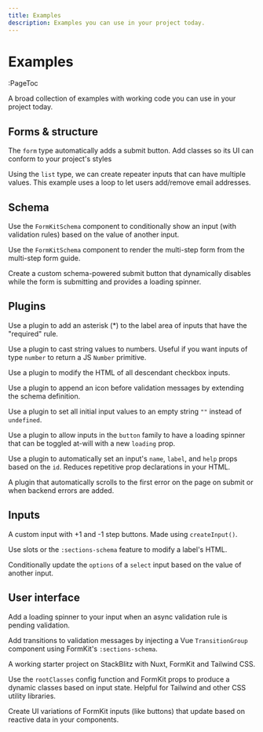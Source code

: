 ```yaml
---
title: Examples
description: Examples you can use in your project today.
---
```


# Examples

:PageToc

A broad collection of examples with working code you can use in your project today.

## Forms & structure

<ExampleCard
  href="https://formkit.link/15ed219785d1da903088fcf33ab852af"
  title="Add classes to the FormKit-provided submit button">
The <code>form</code> type automatically adds a submit button. Add classes so its UI can conform to your project's styles
</ExampleCard>

<ExampleCard
  href="https://formkit.link/b7cc2c4ae2b02807065d6617ead62783"
  title="Using a list to repeat an input">
Using the <code>list</code> type, we can create repeater inputs that can have multiple values. This example uses a loop to let users add/remove email addresses.
</ExampleCard>

## Schema

<ExampleCard
  href="https://formkit.link/7373dc9cfd753e8ed3acd3c815438b62"
  title="Conditionally show input based on value of another input">
Use the <code>FormKitSchema</code> component to conditionally show an input (with validation rules) based on the value of another input.
</ExampleCard>

<ExampleCard
  href="https://formkit.link/9fc88976fc72d4d09f5deb2b1891abce"
  title="Multi-step form built from Schema">
Use the <code>FormKitSchema</code> component to render the multi-step form from the multi-step form guide.
</ExampleCard>

<ExampleCard
  href="https://formkit.link/6e6d3e9b251a3662af15bd0c1c55e4be"
  title="Custom schema submit button with disabled state and loading spinner">
Create a custom schema-powered submit button that dynamically disables while the form is submitting and provides a loading spinner.
</ExampleCard>

## Plugins

<ExampleCard
  href="https://formkit.link/b48228435ec7770fbc81de811fbe35d8"
  title="Add an asterisk to the labels of all required inputs">
Use a plugin to add an asterisk (\*) to the label area of inputs that have the "required" rule.
</ExampleCard>

<ExampleCard
  href="https://formkit.link/b37c7d36263ab0ee1bd626aa0a405b93"
  title="Make number inputs return number values">
Use a plugin to cast string values to numbers. Useful if you want inputs of type <code>number</code> to return a JS <code>Number</code> primitive.
</ExampleCard>

<ExampleCard
  href="https://formkit.link/e9712ba9d7f6c0ab5648b15a89147ba7"
  title="Remove the inner wrapper on all checkboxes">
Use a plugin to modify the HTML of all descendant checkbox inputs.
</ExampleCard>

<ExampleCard
  href="https://formkit.link/8b90542319deb5ab29cb5811d7a28db7"
  title="Add an icon before validation messages">
Use a plugin to append an icon before validation messages by extending the schema definition.
</ExampleCard>

<ExampleCard
  href="https://formkit.link/e1ba341cb0e4f9ae08d3b9f90ec84f11"
  title="Set initial values to empty strings instead of undefined">
Use a plugin to set all initial input values to an empty string <code>""</code> instead of <code>undefined</code>.
</ExampleCard>

<ExampleCard
  href="https://formkit.link/82a8f02c1651812d710b28d300334d99"
  title="Add a manually toggleable loading spinner to 'button'-type inputs">
Use a plugin to allow inputs in the <code>button</code> family to have a loading spinner that can be toggled at-will with a new <code>loading</code> prop.
</ExampleCard>

<ExampleCard
  href="https://formkit.link/c253b391d5f16f226457073bb6dc30c4"
  title="Automatically set an input's name, label, and help text based on the id">
Use a plugin to automatically set an input's <code>name</code>, <code>label</code>, and <code>help</code> props based on the <code>id</code>. Reduces repetitive prop declarations in your HTML.
</ExampleCard>

<ExampleCard
  href="https://formkit.link/c4270ef4308aff6a43c46a1e93c14e0f"
  title="Scroll to the first validation or error on the form.">
A plugin that automatically scrolls to the first error on the page on submit or when backend errors are added.
</ExampleCard>

## Inputs

<ExampleCard
  href="https://formkit.link/4c282e69337fdfca35ec613e2f67fcc9"
  title="Number input with custom step buttons">
A custom input with +1 and -1 step buttons. Made using <code>createInput()</code>.
</ExampleCard>

<ExampleCard
  href="https://formkit.link/035bcab1dcba2420902bdae7b64811b4"
  title="Add a link (<a> tag) to a label">
Use slots or the <code>:sections-schema</code> feature to modify a label's HTML.
</ExampleCard>

<ExampleCard
  href="https://formkit.link/d8b7840c35adb657a454eec7c76264fd"
  title="Conditionally update options of a select input">
Conditionally update the <code>options</code> of a <code>select</code> input based on the value of another input.
</ExampleCard>

## User interface

<ExampleCard
  href="https://formkit.link/35c793e3b7b58097098437d0c1707c62"
  title="Add a loading indicator for async validation rules">
Add a loading spinner to your input when an async validation rule is pending validation.
</ExampleCard>

<ExampleCard
  href="https://formkit.link/c210b252deb3433e5444a3d7ec1b9582"
  title="Add transitions to validation messages">
Add transitions to validation messages by injecting a Vue <code>TransitionGroup</code> component using FormKit's <code>:sections-schema</code>.
</ExampleCard>

<ExampleCard
  href="https://stackblitz.com/edit/github-vqvsuh"
  title="Starter project with Nuxt, FormKit, and Tailwind">
A working starter project on StackBlitz with Nuxt, FormKit and Tailwind CSS.
</ExampleCard>

<ExampleCard
  href="https://formkit.link/c7c68f83dd98aa8744abff97466fc49d"
  title="Produce dynamic classes based on an input's state">
Use the <code>rootClasses</code> config function and FormKit props to produce a dynamic classes based on input state. Helpful for Tailwind and other CSS utility libraries.
</ExampleCard>

<ExampleCard
  href="https://formkit.link/33b779548f9285c854b49d296e080094"
  title="Create reactive UI variations of FormKit inputs using “features”">
Create UI variations of FormKit inputs (like buttons) that update based on reactive data in your components.
</ExampleCard>
